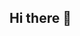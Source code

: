 ## Hi there 👋

<!--
**martaa-martins/martaa-martins** is a ✨ _special_ ✨ repository because its `README.md` (this file) appears on your GitHub profile.
My profile :)

- 📊 I’m interested in data analytics, AI, and product innovation
- 🧠 Actively growing skills in Python, SQL, R and Power BI
- ⚙️ Interested in bridging the gap between business strategy and technical execution
- 🚀 Worked on projects in finance, sports analytics, and product management
- 🏆 Believer in continuous learning, collaboration, and creative problem-solving
- 💬 Open to discussing AI for business, data storytelling, and innovation consulting
- 📫 You can reach me on Linkedin: www.linkedin.com/in/marta-martins-mm
